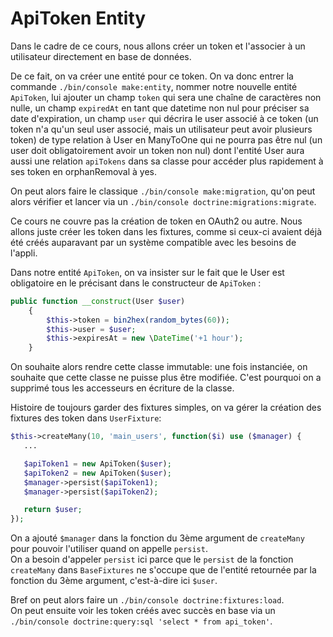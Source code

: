 # ApiToken Entity

Dans le cadre de ce cours, nous allons créer un token et l'associer à 
un utilisateur directement en base de données.  

De ce fait, on va créer une entité pour ce token. On va donc entrer la commande
`./bin/console make:entity`, nommer notre nouvelle entité `ApiToken`, lui ajouter
un champ `token` qui sera une chaîne de caractères non nulle, un champ
`expiredAt` en tant que datetime non nul pour préciser sa date d'expiration, un
champ `user` qui décrira le user associé à ce token (un token n'a qu'un seul user
associé, mais un utilisateur peut avoir plusieurs token) de type relation à User
en ManyToOne qui ne pourra pas être nul (un user doit obligatoirement avoir un 
token non nul) dont l'entité User aura aussi une relation `apiTokens`
dans sa classe pour accéder plus rapidement à ses token en orphanRemoval à yes.  

On peut alors faire le classique `./bin/console make:migration`, qu'on peut alors
vérifier et lancer via un `./bin/console doctrine:migrations:migrate`.  

Ce cours ne couvre pas la création de token en OAuth2 ou autre. Nous allons 
juste créer les token dans les fixtures, comme si ceux-ci avaient déjà été 
créés auparavant par un système compatible avec les besoins de l'appli.  

Dans notre entité `ApiToken`, on va insister sur le fait que le User
est obligatoire en le précisant dans le constructeur de `ApiToken` :

```PHP
public function __construct(User $user)
    {
        $this->token = bin2hex(random_bytes(60));
        $this->user = $user;
        $this->expiresAt = new \DateTime('+1 hour');
    }
```

On souhaite alors rendre cette classe immutable: une fois instanciée,
on souhaite que cette classe ne puisse plus être modifiée. C'est 
pourquoi on a supprimé tous les accesseurs en écriture de la
classe.

Histoire de toujours garder des fixtures simples, on va gérer 
la création des fixtures des token dans `UserFixture`: 
```PHP
$this->createMany(10, 'main_users', function($i) use ($manager) {
   ...

   $apiToken1 = new ApiToken($user);
   $apiToken2 = new ApiToken($user);
   $manager->persist($apiToken1);
   $manager->persist($apiToken2);

   return $user;
});
```
On a ajouté `$manager` dans la fonction du 3ème argument de
`createMany` pour pouvoir l'utiliser quand on appelle `persist`.  
On a besoin d'appeler `persist` ici parce que le `persist` de 
la fonction `createMany` dans `BaseFixtures` ne s'occupe que 
de l'entité retournée par la fonction du 3ème argument, c'est-à-dire
ici `$user`.  

Bref on peut alors faire un `./bin/console doctrine:fixtures:load`.  
On peut ensuite voir les token créés avec succès en base via un 
`./bin/console doctrine:query:sql 'select * from api_token'`.